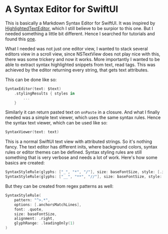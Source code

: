 # A Syntax Editor for SwiftUI

This is basically a Markdown Syntax Editor for SwiftUI. It was inspired by [HighlightedTextEditor](https://github.com/kyle-n/HighlightedTextEditor), which I still believe to be surpior to this one. But I needed something a little bit different. Hence I searched for tutorials and found this [one](https://sebwhitfield.medium.com/building-a-code-editor-using-swiftui-bb74819b5c1f).

What I needed was not just one editor view, I wanted to stack several editors view in a scroll view, since NSTextView does not play nice with this, there was some trickery and now it works. More importantly I wanted to be able to extract syntax highlighted snippets from text, read tags. This was achieved by the editor returning every string, that gets text attributes.

This can be done like so:

```swift
SyntaxEditor(text: $text)
    .stylingResults { styles in
        ...
    }
```

Similarly it can return pasted text on `onPaste` in a closure. And what I finally needed was a simple text viewer, which uses the same syntax rules. Hence the syntax text viewer, which can be used like so:

```swift
SyntaxViewer(text: text)
```

This is a normal SwiftUI text view with attributed strings. So it's nothing fancy. The text editor has different inits, where background colors, syntax rules or editor themes can be defined. Syntax styling rules are still something that is very verbose and needs a lot of work. Here's how some basics are created:

```swift
SyntaxStyleRule(glyphs: ["_", "*", "/"], size: baseFontSize, style: [.italic], glyphRange: .leadingAndTrailing(1, 1)),
SyntaxStyleRule(glyphs: ["__", "**", "//"], size: baseFontSize, style: [.bold], glyphRange: .leadingAndTrailing(2, 2)), 
```

But they can be created from regex patterns as well:

```swift
SyntaxStyleRule(
    pattern: "^>.*",
    options: [.anchorsMatchLines],
    font: .quote,
    size: baseFontSize,
    alignment: .right,
    glyphRange: .leadingOnly(1)
)
```
